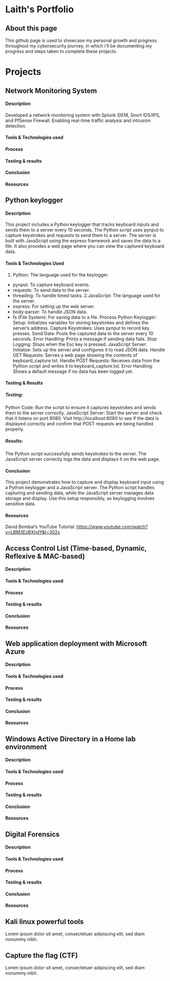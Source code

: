 # Laith's Portfolio
## About this page
This github page is used to showcase my personal growth and progress throughout my cybersecurity journey, in which i'll be documenting my progress and steps taken to complete these projects.
# Projects
## Network Monitoring System
#### Description
Developed a network monitoring system with Splunk SIEM, Snort IDS/IPS, and PfSense Firewall. Enabling real-time traffic analysis and intrusion detection.
#### Tools & Technologies used
#### Process
#### Testing & results
#### Conclusion
#### Resources
## Python keylogger
#### Description
This project includes a Python keylogger that tracks keyboard inputs and sends them to a server every 10 seconds. The Python script uses pynput to capture keystrokes and requests to send them to a server. The server is built with JavaScript using the express framework and saves the data to a file. It also provides a web page where you can view the captured keyboard data.
#### Tools & Technologies Used
1. Python: The language used for the keylogger.
  * pynput: To capture keyboard events.
  * requests: To send data to the server.
  * threading: To handle timed tasks.
2.JavaScript: The language used for the server.
  * express: For setting up the web server.
  * body-parser: To handle JSON data.
  * fs (File System): For saving data to a file.
Process
Python Keylogger:
Setup: Initializes variables for storing keystrokes and defines the server’s address.
Capture Keystrokes: Uses pynput to record key presses.
Send Data: Posts the captured data to the server every 10 seconds.
Error Handling: Prints a message if sending data fails.
Stop Logging: Stops when the Esc key is pressed.
JavaScript Server:
Initialize: Sets up the server and configures it to read JSON data.
Handle GET Requests: Serves a web page showing the contents of keyboard_capture.txt.
Handle POST Requests: Receives data from the Python script and writes it to keyboard_capture.txt.
Error Handling: Shows a default message if no data has been logged yet.
#### Testing & Results
##### Testing:
Python Code: Run the script to ensure it captures keystrokes and sends them to the server correctly.
JavaScript Server: Start the server and check that it listens on port 8080. Visit http://localhost:8080 to see if the data is displayed correctly and confirm that POST requests are being handled properly.
##### Results:
The Python script successfully sends keystrokes to the server.
The JavaScript server correctly logs the data and displays it on the web page.
#### Conclusion
This project demonstrates how to capture and display keyboard input using a Python keylogger and a JavaScript server. The Python script handles capturing and sending data, while the JavaScript server manages data storage and display. Use this setup responsibly, as keylogging involves sensitive data.
#### Resources
David Bombal’s YouTube Tutorial: https://www.youtube.com/watch?v=LBM3EzBXhdY&t=302s
## Access Control List (Time-based, Dynamic, Reflexive & MAC-based)
#### Description
#### Tools & Technologies used
#### Process
#### Testing & results
#### Conclusion
#### Resources
## Web application deployment with Microsoft Azure
#### Description
#### Tools & Technologies used
#### Process
#### Testing & results
#### Conclusion
#### Resources
## Windows Active Directory in a Home lab environment
#### Description
#### Tools & Technologies used
#### Process
#### Testing & results
#### Conclusion
#### Resources
## Digital Forensics
#### Description
#### Tools & Technologies used
#### Process
#### Testing & results
#### Conclusion
#### Resources
## Kali linux powerful tools
Lorem ipsum dolor sit amet, consectetuer adipiscing elit, sed diam nonummy nibh.
## Capture the flag (CTF)
Lorem ipsum dolor sit amet, consectetuer adipiscing elit, sed diam nonummy nibh.
